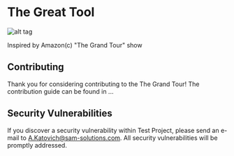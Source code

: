 The Great Tool
=============================

![alt tag](http://borr.sam-solutions.net/jcc/thegreattool/raw/master/thegreattool.PNG)

Inspired by Amazon(c) "The Grand Tour" show

## Contributing

Thank you for considering contributing to the The Grand Tour! The contribution guide can be found in ...

## Security Vulnerabilities

If you discover a security vulnerability within Test Project, please send an e-mail to A.Katovich@sam-solutions.com. All security vulnerabilities will be promptly addressed.
